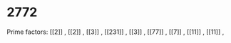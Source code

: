 # 2772

Prime factors: [[2]] , [[2]] , [[3]] , [[231]] , [[3]] , [[77]] , [[7]] , [[11]] , [[11]] , 
